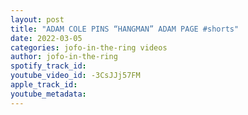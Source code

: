 ```yaml
---
layout: post
title: "ADAM COLE PINS “HANGMAN” ADAM PAGE #shorts"
date: 2022-03-05
categories: jofo-in-the-ring videos
author: jofo-in-the-ring
spotify_track_id: 
youtube_video_id: -3CsJJj57FM
apple_track_id: 
youtube_metadata: 
---
```

